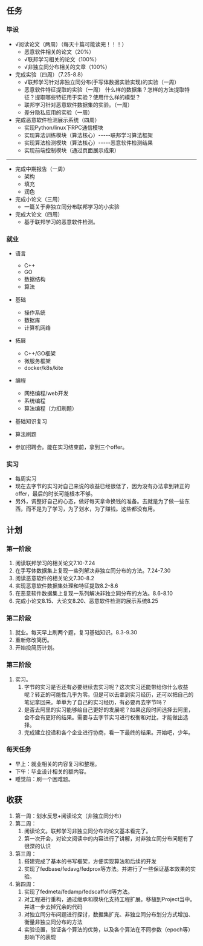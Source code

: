 ## 任务
### 毕设
* √阅读论文（两周）（每天十篇可能读完！！！）
  * 恶意软件相关的论文（20%）
  * √联邦学习相关的论文（100%）
  * √非独立同分布相关的文章（100%）
* 完成实验（四周）（7.25-8.8）
  * √联邦学习针对非独立同分布(手写体数据实验实现)的实验（一周）
  * 恶意软件特征提取的实验（一周） 什么样的数据集？怎样的方法提取特征？提取哪些特征用于实验？使用什么样的模型？
  * 联邦学习针对恶意软件数据集的实验。（一周）
  * 差分隐私应用的实验（一周）
* 完成恶意软件检测展示系统（四周）
  * 实现Python/linux下RPC通信模块
  * 实现算法训练模块（算法核心）-----联邦学习算法框架
  * 实现算法检测模块（算法核心）-----恶意软件检测结果
  * 实现前端控制模块（通过页面展示成果）

----------------------------------------------

* 完成中期报告（一周）
  * 架构
  * 填充
  * 润色
* 完成小论文（三周）
  * 一篇关于非独立同分布联邦学习的小实验
* 完成大论文（四周）
  * 基于联邦学习的恶意软件检测。

### 就业

* 语言
  * C++
  * GO
  * 数据结构
  * 算法
* 基础
  * 操作系统
  * 数据库
  * 计算机网络
* 拓展
  * C++/GO框架
  * 微服务框架
  * docker/k8s/kite
* 编程
  * 网络编程/web开发
  * 系统编程
  * 算法编程（力扣刷题）


* 基础知识复习
* 算法刷题
* 参加招聘会。能在实习结束前，拿到三个offer。


### 实习

* 每周实习
* 现在去字节的实习对自己来说的收益已经很低了，因为没有办法拿到转正的offer，最后的时长可能根本不够。
* 另外，调整好自己的心态，做好每天拿命换钱的准备。去就是为了做一些东西，而不是为了学习，为了划水，为了赚钱。这些都没有用。


## 计划

### 第一阶段
1. 阅读联邦学习的相关论文7.10-7.24
2. 在手写体数据集上复现一些列解决非独立同分布的方法。7.24-7.30
3. 阅读恶意软件的相关论文7.30-8.2
4. 实现恶意软件数据集处理和特征提取8.2-8.6
5. 在恶意软件数据集上复现一系列解决非独立同分布的方法。8.6-8.10
6. 完成小论文8.15、大论文8.20、恶意软件检测的展示系统8.25

### 第二阶段


1. 就业。每天早上刷两个题，复习基础知识。8.3-9.30 
2. 重新修改简历。
3. 开始投简历计划。

### 第三阶段
1. 实习。
   1. 字节的实习是否还有必要继续去实习呢？这次实习还能带给你什么收益呢？转正的可能性几乎为零。但是可以去拿到实习经历，还可以把自己的笔记拿回来。单单为了自己的实习经历，有必要再去字节吗？
   2. 是否去阿里的实习能够给自己更好的发展呢？如果这段时间选择去阿里，会不会有更好的结果。需要与去字节实习进行权衡和对比，才能做出选择。
   3. 完成建立投递和各个企业进行协商，看一下最终的结果。开始吧，少年。

### 每天任务

* 早上：就业相关的内容复习和整理。
* 下午：毕业设计相关的额内容。
* 睡觉前：刷一个困难题。


## 收获

1. 第一周：划水反思+阅读论文（非独立同分布）
2. 第二周：
   1. 阅读论文。联邦学习非独立同分布的论文基本看完了。
   2. 第一次开会，对论文阅读中的内容进行了讲解，对非独立同分布问题有了很深的认识
3. 第三周：
   1. 搭建完成了基本的书写框架，方便实现算法和后续的开发
   2. 实现了fedbase/fedavg/fedprox等方法。并进行了一些保证基本效果的实验。
4. 第四周：
   1. 实现了fedmeta/fedamp/fedscaffold等方法。
   2. 对工程进行重构，通过继承和模块化支持工程扩展。移植到Project当中。并进一步去掉冗余的代码
   3. 对独立同分布问题进行探讨，数据集扩充、非独立同分布划分方式增加、衡量非独立同分布的方法
   4. 实验设置，验证各个算法的优势，以及各个算法在不同参数（epoch等）影响下的表现